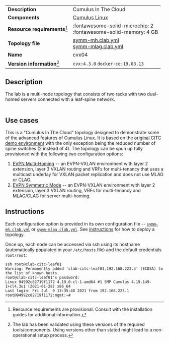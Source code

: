 |                               |                                                                      |
| ----------------------------- | -------------------------------------------------------------------- |
| **Description**               | Cumulus In The Cloud                                                 |
| **Components**                | [Cumulus Linux][cvx]                                                 |
| **Resource requirements**[^1] | :fontawesome-solid-microchip: 2 <br/>:fontawesome-solid-memory: 4 GB |
| **Topology file**             | [symm-mh.clab.yml][topo-mh] <br/>[symm-mlag.clab.yml][topo-mlag]     |
| **Name**                      | cvx04                                                                |
| **Version information**[^2]   | `cvx:4.3.0` `docker-ce:19.03.13`                                     |

## Description
The lab is a multi-node topology that consists of two racks with two dual-homed servers connected with a leaf-spine network.


<div class="mxgraph" style="max-width:100%;border:1px solid transparent;margin:0 auto; display:block;" data-mxgraph="{&quot;page&quot;:1,&quot;zoom&quot;:1.5,&quot;highlight&quot;:&quot;#0000ff&quot;,&quot;nav&quot;:true,&quot;check-visible-state&quot;:true,&quot;resize&quot;:true,&quot;url&quot;:&quot;https://raw.githubusercontent.com/srl-labs/containerlab/diagrams/cvx.drawio&quot;}"></div>

## Use cases
This is a "Cumulus In The Cloud" topology designed to demonstrate some of the advanced features of Cumulus Linux. It is based on the [original CITC demo environment](https://www.nvidia.com/en-gb/networking/network-simulation/) with the only exception being the reduced number of spine switches (2 instead of 4). The topology can be spun up fully provisioned with the following two configuration options:

1. [EVPN Multi-Homing][topo-mh] -- an EVPN-VXLAN environment with layer 2 extension, layer 3 VXLAN routing and VRFs for multi-tenancy that uses a multicast underlay for VXLAN packet replication and does not use MLAG or CLAG.
2. [EVPN Symmetric Mode][topo-mlag] -- an EVPN-VXLAN environment with layer 2 extension, layer 3 VXLAN routing, VRFs for multi-tenancy and MLAG/CLAG for server multi-homing.

## Instructions

Each configuration option is provided in its own configuration file -- [`symm-mh.clab.yml`][topo-mh] or [`symm-mlag.clab.yml`][topo-mlag]. See [instructions](/lab-examples/lab-examples/#how-to-deploy-a-lab-from-the-lab-catalog) for how to deploy a topology. 

Once up, each node can be accessed via ssh using its hostname (automatically populated in your `/etc/hosts` file) and the default credentials `root/root`:

```
ssh root@clab-citc-leaf01
Warning: Permanently added 'clab-citc-leaf01,192.168.223.3' (ECDSA) to the list of known hosts.
root@clab-citc-leaf01's password:
Linux 94992c82719f1172 4.19.0-cl-1-amd64 #1 SMP Cumulus 4.19.149-1+cl4.3u1 (2021-01-28) x86_64
Last login: Fri Jul  9 13:35:48 2021 from 192.168.223.1
root@94992c82719f1172:mgmt:~# 
```


[cvx]: https://www.nvidia.com/en-gb/networking/ethernet-switching/cumulus-vx/
[topo-mh]: https://github.com/srl-labs/containerlab/tree/master/lab-examples/cvx04/symm-mh.clab.yml
[topo-mlag]: https://github.com/srl-labs/containerlab/tree/master/lab-examples/cvx04/symm-mlag.clab.yml

[^1]: Resource requirements are provisional. Consult with the installation guides for additional information.
[^2]: The lab has been validated using these versions of the required tools/components. Using versions other than stated might lead to a non-operational setup process.

<script type="text/javascript" src="https://cdn.jsdelivr.net/gh/hellt/drawio-js@main/embed2.js" async></script>